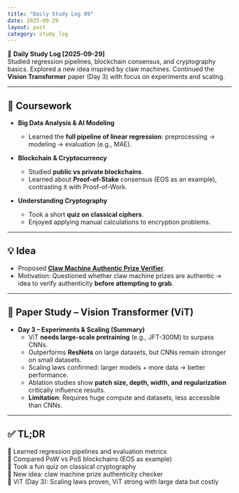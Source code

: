 ```yaml
---
title: "Daily Study Log 89"
date: 2025-09-29
layout: post
category: study_log
---
```


🧠 **Daily Study Log [2025-09-29]**  
Studied regression pipelines, blockchain consensus, and cryptography basics. Explored a new idea inspired by claw machines. Continued the **Vision Transformer** paper (Day 3) with focus on experiments and scaling.  

---

## 📄 Coursework  
- **Big Data Analysis & AI Modeling**  
  - Learned the **full pipeline of linear regression**: preprocessing → modeling → evaluation (e.g., MAE).  

- **Blockchain & Cryptocurrency**  
  - Studied **public vs private blockchains**.  
  - Learned about **Proof-of-Stake** consensus (EOS as an example), contrasting it with Proof-of-Work.  

- **Understanding Cryptography**  
  - Took a short **quiz on classical ciphers**.  
  - Enjoyed applying manual calculations to encryption problems.  

---

## 💡 Idea  
- Proposed **[Claw Machine Authentic Prize Verifier](https://github.com/hojjang98/ideas/blob/main/computer-vision/claw_check_authentic_prize_verifier.md)**.  
- Motivation: Questioned whether claw machine prizes are authentic → idea to verify authenticity **before attempting to grab**.  

---

## 📖 Paper Study – Vision Transformer (ViT)  
- **Day 3 – Experiments & Scaling (Summary)**  
  - ViT **needs large-scale pretraining** (e.g., JFT-300M) to surpass CNNs.  
  - Outperforms **ResNets** on large datasets, but CNNs remain stronger on small datasets.  
  - Scaling laws confirmed: larger models + more data → better performance.  
  - Ablation studies show **patch size, depth, width, and regularization** critically influence results.  
  - **Limitation**: Requires huge compute and datasets, less accessible than CNNs.  

---

## ✅ TL;DR  
📍 Learned regression pipelines and evaluation metrics  
📍 Compared PoW vs PoS blockchains (EOS as example)  
📍 Took a fun quiz on classical cryptography  
📍 New idea: claw machine prize authenticity checker  
📍 ViT (Day 3): Scaling laws proven, ViT strong with large data but costly
